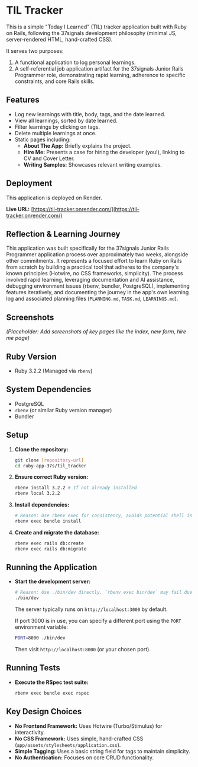 # TIL Tracker

This is a simple "Today I Learned" (TIL) tracker application built with Ruby on Rails, following the 37signals development philosophy (minimal JS, server-rendered HTML, hand-crafted CSS).

It serves two purposes:
1. A functional application to log personal learnings.
2. A self-referential job application artifact for the 37signals Junior Rails Programmer role, demonstrating rapid learning, adherence to specific constraints, and core Rails skills.

## Features

*   Log new learnings with title, body, tags, and the date learned.
*   View all learnings, sorted by date learned.
*   Filter learnings by clicking on tags.
*   Delete multiple learnings at once.
*   Static pages including:
    *   **About The App:** Briefly explains the project.
    *   **Hire Me:** Presents a case for hiring the developer (you!), linking to CV and Cover Letter.
    *   **Writing Samples:** Showcases relevant writing examples.

## Deployment

This application is deployed on Render.

**Live URL:** [https://til-tracker.onrender.com/](https://til-tracker.onrender.com/)

## Reflection & Learning Journey

This application was built specifically for the 37signals Junior Rails Programmer application process over approximately two weeks, alongside other commitments. It represents a focused effort to learn Ruby on Rails from scratch by building a practical tool that adheres to the company's known principles (Hotwire, no CSS frameworks, simplicity). The process involved rapid learning, leveraging documentation and AI assistance, debugging environment issues (rbenv, bundler, PostgreSQL), implementing features iteratively, and documenting the journey in the app's own learning log and associated planning files (`PLANNING.md`, `TASK.md`, `LEARNINGS.md`).

## Screenshots

*(Placeholder: Add screenshots of key pages like the index, new form, hire me page)*

## Ruby Version

- Ruby 3.2.2 (Managed via `rbenv`)

## System Dependencies

- PostgreSQL
- `rbenv` (or similar Ruby version manager)
- Bundler

## Setup

1.  **Clone the repository:**
    ```bash
    git clone [repository-url]
    cd ruby-app-37s/til_tracker
    ```
2.  **Ensure correct Ruby version:**
    ```bash
    rbenv install 3.2.2 # If not already installed
    rbenv local 3.2.2
    ```
3.  **Install dependencies:**
    ```bash
    # Reason: Use rbenv exec for consistency, avoids potential shell issues with gem installation
    rbenv exec bundle install
    ```
4.  **Create and migrate the database:**
    ```bash
    rbenv exec rails db:create
    rbenv exec rails db:migrate
    ```

## Running the Application

- **Start the development server:**
  ```bash
  # Reason: Use ./bin/dev directly. `rbenv exec bin/dev` may fail due to shell/rbenv path issues.
  ./bin/dev
  ```
  The server typically runs on `http://localhost:3000` by default.

  If port 3000 is in use, you can specify a different port using the `PORT` environment variable:
  ```bash
  PORT=8000 ./bin/dev
  ```
  Then visit `http://localhost:8000` (or your chosen port).

## Running Tests

- **Execute the RSpec test suite:**
  ```bash
  rbenv exec bundle exec rspec
  ```

## Key Design Choices

- **No Frontend Framework:** Uses Hotwire (Turbo/Stimulus) for interactivity.
- **No CSS Framework:** Uses simple, hand-crafted CSS (`app/assets/stylesheets/application.css`).
- **Simple Tagging:** Uses a basic string field for tags to maintain simplicity.
- **No Authentication:** Focuses on core CRUD functionality.